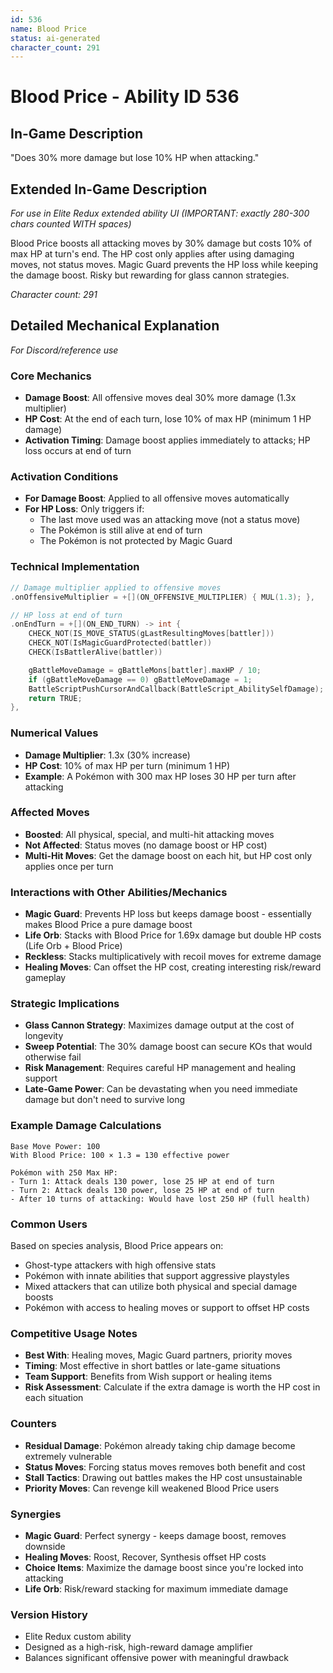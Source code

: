 ```yaml
---
id: 536
name: Blood Price
status: ai-generated
character_count: 291
---
```


# Blood Price - Ability ID 536

## In-Game Description
"Does 30% more damage but lose 10% HP when attacking."

## Extended In-Game Description
*For use in Elite Redux extended ability UI (IMPORTANT: exactly 280-300 chars counted WITH spaces)*

Blood Price boosts all attacking moves by 30% damage but costs 10% of max HP at turn's end. The HP cost only applies after using damaging moves, not status moves. Magic Guard prevents the HP loss while keeping the damage boost. Risky but rewarding for glass cannon strategies.

*Character count: 291*

## Detailed Mechanical Explanation
*For Discord/reference use*

### Core Mechanics
- **Damage Boost**: All offensive moves deal 30% more damage (1.3x multiplier)
- **HP Cost**: At the end of each turn, lose 10% of max HP (minimum 1 HP damage)
- **Activation Timing**: Damage boost applies immediately to attacks; HP loss occurs at end of turn

### Activation Conditions
- **For Damage Boost**: Applied to all offensive moves automatically
- **For HP Loss**: Only triggers if:
  - The last move used was an attacking move (not a status move)
  - The Pokémon is still alive at end of turn
  - The Pokémon is not protected by Magic Guard

### Technical Implementation
```cpp
// Damage multiplier applied to offensive moves
.onOffensiveMultiplier = +[](ON_OFFENSIVE_MULTIPLIER) { MUL(1.3); },

// HP loss at end of turn
.onEndTurn = +[](ON_END_TURN) -> int {
    CHECK_NOT(IS_MOVE_STATUS(gLastResultingMoves[battler]))
    CHECK_NOT(IsMagicGuardProtected(battler))
    CHECK(IsBattlerAlive(battler))

    gBattleMoveDamage = gBattleMons[battler].maxHP / 10;
    if (gBattleMoveDamage == 0) gBattleMoveDamage = 1;
    BattleScriptPushCursorAndCallback(BattleScript_AbilitySelfDamage);
    return TRUE;
},
```

### Numerical Values
- **Damage Multiplier**: 1.3x (30% increase)
- **HP Cost**: 10% of max HP per turn (minimum 1 HP)
- **Example**: A Pokémon with 300 max HP loses 30 HP per turn after attacking

### Affected Moves
- **Boosted**: All physical, special, and multi-hit attacking moves
- **Not Affected**: Status moves (no damage boost or HP cost)
- **Multi-Hit Moves**: Get the damage boost on each hit, but HP cost only applies once per turn

### Interactions with Other Abilities/Mechanics
- **Magic Guard**: Prevents HP loss but keeps damage boost - essentially makes Blood Price a pure damage boost
- **Life Orb**: Stacks with Blood Price for 1.69x damage but double HP costs (Life Orb + Blood Price)
- **Reckless**: Stacks multiplicatively with recoil moves for extreme damage
- **Healing Moves**: Can offset the HP cost, creating interesting risk/reward gameplay

### Strategic Implications
- **Glass Cannon Strategy**: Maximizes damage output at the cost of longevity
- **Sweep Potential**: The 30% damage boost can secure KOs that would otherwise fail
- **Risk Management**: Requires careful HP management and healing support
- **Late-Game Power**: Can be devastating when you need immediate damage but don't need to survive long

### Example Damage Calculations
```
Base Move Power: 100
With Blood Price: 100 × 1.3 = 130 effective power

Pokémon with 250 Max HP:
- Turn 1: Attack deals 130 power, lose 25 HP at end of turn
- Turn 2: Attack deals 130 power, lose 25 HP at end of turn
- After 10 turns of attacking: Would have lost 250 HP (full health)
```

### Common Users
Based on species analysis, Blood Price appears on:
- Ghost-type attackers with high offensive stats
- Pokémon with innate abilities that support aggressive playstyles
- Mixed attackers that can utilize both physical and special damage boosts
- Pokémon with access to healing moves or support to offset HP costs

### Competitive Usage Notes
- **Best With**: Healing moves, Magic Guard partners, priority moves
- **Timing**: Most effective in short battles or late-game situations
- **Team Support**: Benefits from Wish support or healing items
- **Risk Assessment**: Calculate if the extra damage is worth the HP cost in each situation

### Counters
- **Residual Damage**: Pokémon already taking chip damage become extremely vulnerable
- **Status Moves**: Forcing status moves removes both benefit and cost
- **Stall Tactics**: Drawing out battles makes the HP cost unsustainable
- **Priority Moves**: Can revenge kill weakened Blood Price users

### Synergies
- **Magic Guard**: Perfect synergy - keeps damage boost, removes downside
- **Healing Moves**: Roost, Recover, Synthesis offset HP costs
- **Choice Items**: Maximize the damage boost since you're locked into attacking
- **Life Orb**: Risk/reward stacking for maximum immediate damage

### Version History
- Elite Redux custom ability
- Designed as a high-risk, high-reward damage amplifier
- Balances significant offensive power with meaningful drawback